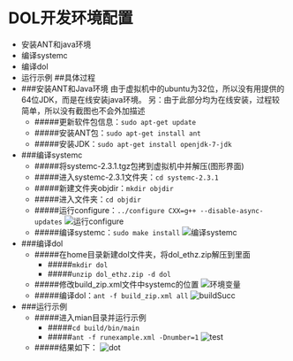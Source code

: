DOL开发环境配置
=======================
  * 安装ANT和java环境
  * 编译systemc
  * 编译dol
  * 运行示例
##具体过程
  * ###安装ANT和Java环境
  由于虚拟机中的ubuntu为32位，所以没有用提供的64位JDK，而是在线安装java环境。 另：由于此部分均为在线安装，过程较简单，所以没有截图也不会外加描述
    * #####更新软件包信息：`sudo apt-get update`
    * #####安装ANT包：`sudo apt-get install ant`
    * #####安装JDK：`sudo apt-get install openjdk-7-jdk`
  * ###编译systemc
   	* #####将systemc-2.3.1.tgz包拷到虚拟机中并解压(图形界面)
   	* #####进入systemc-2.3.1文件夹：`cd systemc-2.3.1`
   	* #####新建文件夹objdir：`mkdir objdir`
   	* #####进入文件夹：`cd objdir`
   	* #####运行configure：`../configure CXX=g++ --disable-async-updates` ![运行configure](http://odu4grc0f.bkt.clouddn.com/configure.png)
   	* #####编译systemc：`sudo make install` ![编译systemc](http://odu4grc0f.bkt.clouddn.com/make%20systemc.png)
  * ###编译dol
    * #####在home目录新建dol文件夹，将dol_ethz.zip解压到里面
       *  #####`mkdir dol`
       *  #####`unzip dol_ethz.zip -d dol`
    * #####修改build_zip.xml文件中systemc的位置 ![环境变量](http://odu4grc0f.bkt.clouddn.com/build_zip.JPG)
    * #####编译dol：`ant -f build_zip.xml all` ![buildSucc](http://odu4grc0f.bkt.clouddn.com/ant_f%20build_zip.png)
  * ###运行示例
    * #####进入mian目录并运行示例
        * #####`cd build/bin/main`
        * #####`ant -f runexample.xml -Dnumber=1` ![test](http://odu4grc0f.bkt.clouddn.com/%E7%BC%96%E8%AF%91dol.png)
    * #####结果如下：
    ![dot](http://odu4grc0f.bkt.clouddn.com/%E6%8D%95%E8%8E%B7.JPG)
    